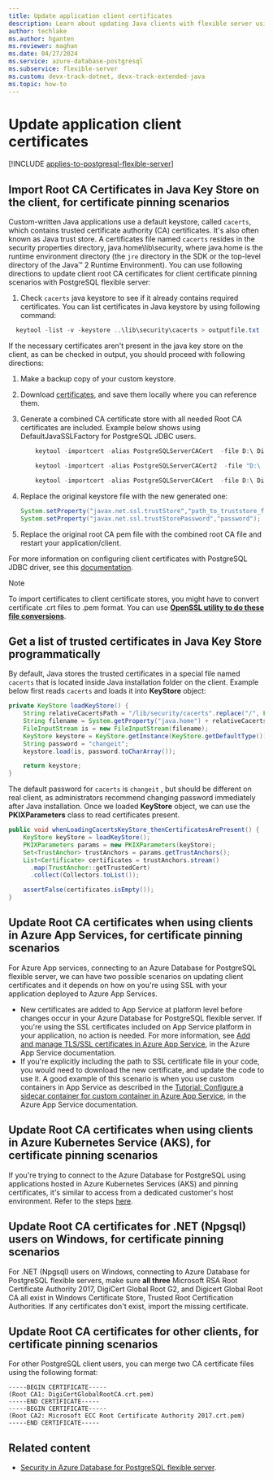```yaml
---
title: Update application client certificates
description: Learn about updating Java clients with flexible server using  TLS.
author: techlake
ms.author: hganten
ms.reviewer: maghan
ms.date: 04/27/2024
ms.service: azure-database-postgresql
ms.subservice: flexible-server
ms.custom: devx-track-dotnet, devx-track-extended-java
ms.topic: how-to
---
```


# Update application client certificates

[!INCLUDE [applies-to-postgresql-flexible-server](~/reusable-content/ce-skilling/azure/includes/postgresql/includes/applies-to-postgresql-flexible-server.md)]


## Import Root CA Certificates in Java Key Store on the client, for certificate pinning scenarios

Custom-written Java applications  use a default keystore, called `cacerts`, which contains trusted certificate authority (CA) certificates. It's also often known as Java trust store. A certificates file named `cacerts` resides in the security properties directory, java.home\lib\security, where java.home is the runtime environment directory (the `jre` directory in the SDK or the top-level directory of the Java™ 2 Runtime Environment).
You can use following directions to update client root CA certificates for client certificate pinning scenarios with PostgreSQL flexible server:
1. Check `cacerts` java keystore to see if it already contains required certificates. You can list certificates in Java keystore by using following command:
  ```powershell
    keytool -list -v -keystore ..\lib\security\cacerts > outputfile.txt
  ```
If the necessary certificates aren't present in the java key store on the client, as can be checked in output, you should proceed with following directions:
   
1. Make a backup copy of your custom keystore.

2. Download [certificates](../flexible-server/concepts-networking-ssl-tls.md#download-root-ca-certificates-and-update-application-clients-in-certificate-pinning-scenarios), and save them locally where you can reference them. 

3. Generate a combined CA certificate store with all needed Root CA certificates are included. Example below shows using DefaultJavaSSLFactory for PostgreSQL JDBC users.
     
     ```powershell
         keytool -importcert -alias PostgreSQLServerCACert  -file D:\ DigiCertGlobalRootG2.crt.pem   -keystore truststore -storepass password -noprompt

         keytool -importcert -alias PostgreSQLServerCACert2  -file "D:\ Microsoft ECC Root Certificate Authority 2017.crt.pem" -keystore truststore -storepass password  -noprompt

         keytool -importcert -alias PostgreSQLServerCACert  -file D:\ DigiCertGlobalRootCA.crt.pem   -keystore truststore -storepass password -noprompt
      ```

4. Replace the original keystore file with the new generated one:
 
    ```java
    System.setProperty("javax.net.ssl.trustStore","path_to_truststore_file");
    System.setProperty("javax.net.ssl.trustStorePassword","password");
    ```

5. Replace the original root CA pem file with the combined root CA file and restart your application/client.

For more information on configuring client certificates with PostgreSQL JDBC driver, see this [documentation](https://jdbc.postgresql.org/documentation/ssl/).

> [!NOTE]
> To import certificates to client certificate stores, you might have to convert certificate .crt files to .pem format. You can use **[OpenSSL utility to do these file conversions](concepts-networking-ssl-tls.md#download-root-ca-certificates-and-update-application-clients-in-certificate-pinning-scenarios)**.

## Get a list of trusted certificates in Java Key Store programmatically

By default, Java stores the trusted certificates in a special file named `cacerts` that is located inside  Java installation folder on the client.
Example below first reads `cacerts` and loads it into **KeyStore** object:

```java
private KeyStore loadKeyStore() {
    String relativeCacertsPath = "/lib/security/cacerts".replace("/", File.separator);
    String filename = System.getProperty("java.home") + relativeCacertsPath;
    FileInputStream is = new FileInputStream(filename);
    KeyStore keystore = KeyStore.getInstance(KeyStore.getDefaultType());
    String password = "changeit";
    keystore.load(is, password.toCharArray());

    return keystore;
}
```

The default password for `cacerts` is `changeit` , but should be different on real client, as administrators recommend changing password immediately after Java installation.
Once we loaded **KeyStore** object, we can use the **PKIXParameters** class to read certificates present.

```java
public void whenLoadingCacertsKeyStore_thenCertificatesArePresent() {
    KeyStore keyStore = loadKeyStore();
    PKIXParameters params = new PKIXParameters(keyStore);
    Set<TrustAnchor> trustAnchors = params.getTrustAnchors();
    List<Certificate> certificates = trustAnchors.stream()
      .map(TrustAnchor::getTrustedCert)
      .collect(Collectors.toList());

    assertFalse(certificates.isEmpty());
}
```

## Update Root CA certificates when using clients in Azure App Services, for certificate pinning scenarios

For Azure App services, connecting to an Azure Database for PostgreSQL flexible server, we can have two possible scenarios on updating client certificates and it depends on how on you're using SSL with your application deployed to Azure App Services.

- New certificates are added to App Service at platform level before changes occur in your Azure Database for PostgreSQL flexible server. If you're using the SSL certificates included on App Service platform in your application, no action is needed. For more information, see [Add and manage TLS/SSL certificates in Azure App Service](/azure/app-service/configure-ssl-certificate), in the Azure App Service documentation.
- If you're explicitly including the path to SSL certificate file in your code, you would need to download the new certificate, and update the code to use it. A good example of this scenario is when you use custom containers in App Service as described in the [Tutorial: Configure a sidecar container for custom container in Azure App Service](/azure/app-service/tutorial-multi-container-app#configure-database-variables-in-wordpress), in the Azure App Service documentation.

 ## Update Root CA certificates when using clients in Azure Kubernetes Service (AKS), for certificate pinning scenarios

If you're trying to connect to the Azure Database for PostgreSQL using applications hosted in Azure Kubernetes Services (AKS) and pinning certificates, it's similar to access from a dedicated customer's host environment. Refer to the steps [here](/azure/aks/ingress-tls).

## Update Root CA certificates for .NET (Npgsql) users on Windows, for certificate pinning scenarios

For .NET (Npgsql) users on Windows, connecting to Azure Database for PostgreSQL flexible servers,  make sure **all three** Microsoft RSA Root Certificate Authority 2017,  DigiCert Global Root G2, and Digicert Global Root CA all exist in Windows Certificate Store, Trusted Root Certification Authorities. If any certificates don't exist, import the missing certificate.

## Update Root CA certificates for other clients, for certificate pinning scenarios

For other PostgreSQL client users, you can merge two CA certificate files using the following format:

```output
-----BEGIN CERTIFICATE-----
(Root CA1: DigiCertGlobalRootCA.crt.pem)
-----END CERTIFICATE-----
-----BEGIN CERTIFICATE-----
(Root CA2: Microsoft ECC Root Certificate Authority 2017.crt.pem)
-----END CERTIFICATE-----
```

## Related content

- [Security in Azure Database for PostgreSQL flexible server](concepts-security.md).

